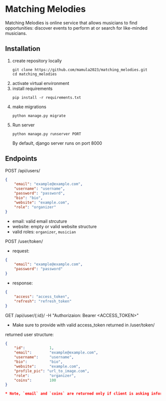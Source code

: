 # Matching Melodies 

Matching Melodies is online service that allows musicians to find opportunities: discover events to perform at or search for like-minded musicians.


## Installation

1. create repository locally
    ```
    git clone https://github.com/mamula2023/matching_melodies.git
    cd matching_melodies
    ```
3. activate virtual environment
4. install requirements
    ``` 
    pip install -r requirements.txt 
    ```
5. make migrations
    ```
    python manage.py migrate
    ```
6. Run server 
    ``` 
    python manage.py runserver PORT
    ```
     By default, django server runs on port 8000


## Endpoints    

POST /api/users/
```json
{
    "email": "example@example.com", 
    "username": "username",
    "password": "password",
    "bio": "bio",
    "website": "example.com",
    "role": "organizer"
}
```
* email: valid email strcuture
* website: empty or valid website structure
* valid roles: ```organizer```, ```musician```

POST /user/token/
* request:
```json
{
    "email": "example@example.com",
    "password": "password"
}
```
* response:
```json
{
    "access": "access_token",
    "refresh": "refresh_token"
}
```
GET /api/user/{:id}/
    -H "Authorizaion: Bearer <ACCESS_TOKEN>"

* Make sure to provide with valid access_token returned in /user/token/

returned user structure:
```json
{
    "id":           1,
    "email":        "example@example.com",
    "username":     "username",
    "bio":          "bio",
    "website":      "example.com",
    "profile_pic": "url_to_image.com",
    "role":         "organizer",
    "coins":        100
}

* Note, `email` and `coins` are returned only if client is asking information about itself 














